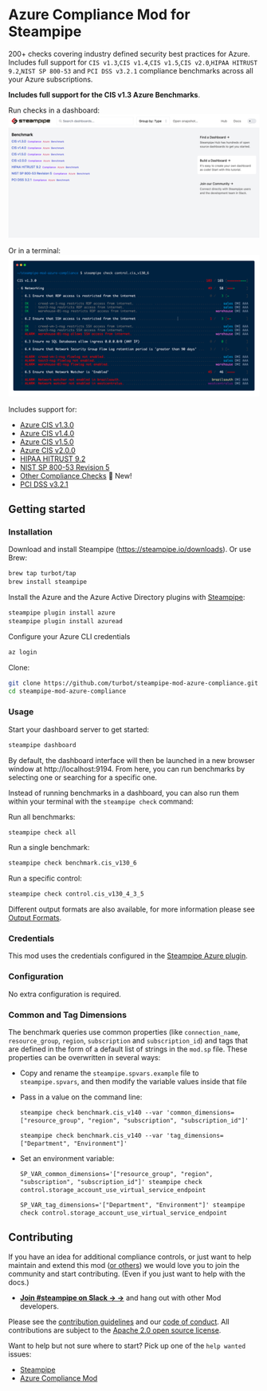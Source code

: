 # Azure Compliance Mod for Steampipe

200+ checks covering industry defined security best practices for Azure. Includes full support for `CIS v1.3`,`CIS v1.4`,`CIS v1.5`,`CIS v2.0`,`HIPAA HITRUST 9.2`,`NIST SP 800-53` and `PCI DSS v3.2.1` compliance benchmarks across all your Azure subscriptions.

**Includes full support for the CIS v1.3 Azure Benchmarks**.

Run checks in a dashboard:
![image](https://raw.githubusercontent.com/turbot/steampipe-mod-azure-compliance/main/docs/azure_compliance_dashboard.png)

Or in a terminal:
![image](https://raw.githubusercontent.com/turbot/steampipe-mod-azure-compliance/main/docs/azure_cis_v130_console.png)

Includes support for:
* [Azure CIS v1.3.0](https://hub.steampipe.io/mods/turbot/azure_compliance/controls/benchmark.cis_v130)
* [Azure CIS v1.4.0](https://hub.steampipe.io/mods/turbot/azure_compliance/controls/benchmark.cis_v140)
* [Azure CIS v1.5.0](https://hub.steampipe.io/mods/turbot/azure_compliance/controls/benchmark.cis_v150)
* [Azure CIS v2.0.0](https://hub.steampipe.io/mods/turbot/azure_compliance/controls/benchmark.cis_v200)
* [HIPAA HITRUST 9.2](https://hub.steampipe.io/mods/turbot/azure_compliance/controls/benchmark.hipaa_hitrust_v92)
* [NIST SP 800-53 Revision 5](https://hub.steampipe.io/mods/turbot/azure_compliance/controls/benchmark.nist_sp_800_53_rev_5)
* [Other Compliance Checks](https://hub.steampipe.io/mods/turbot/azure_compliance/controls/benchmark.other) 🚀 New!
* [PCI DSS v3.2.1](https://hub.steampipe.io/mods/turbot/azure_compliance/controls/benchmark.pci_dss_v321)

## Getting started

### Installation

Download and install Steampipe (https://steampipe.io/downloads). Or use Brew:

```sh
brew tap turbot/tap
brew install steampipe
```

Install the Azure and the Azure Active Directory plugins with [Steampipe](https://steampipe.io):
```sh
steampipe plugin install azure
steampipe plugin install azuread
```

Configure your Azure CLI credentials
```sh
az login
```

Clone:

```sh
git clone https://github.com/turbot/steampipe-mod-azure-compliance.git
cd steampipe-mod-azure-compliance
```

### Usage

Start your dashboard server to get started:

```sh
steampipe dashboard
```

By default, the dashboard interface will then be launched in a new browser
window at http://localhost:9194. From here, you can run benchmarks by
selecting one or searching for a specific one.

Instead of running benchmarks in a dashboard, you can also run them within your
terminal with the `steampipe check` command:

Run all benchmarks:

```sh
steampipe check all
```

Run a single benchmark:

```sh
steampipe check benchmark.cis_v130_6
```

Run a specific control:

```sh
steampipe check control.cis_v130_4_3_5
```

Different output formats are also available, for more information please see
[Output Formats](https://steampipe.io/docs/reference/cli/check#output-formats).


### Credentials

This mod uses the credentials configured in the [Steampipe Azure plugin](https://hub.steampipe.io/plugins/turbot/azure).

### Configuration

No extra configuration is required.

### Common and Tag Dimensions

The benchmark queries use common properties (like `connection_name`, `resource_group`, `region`, `subscription` and `subscription_id`) and tags that are defined in the form of a default list of strings in the `mod.sp` file. These properties can be overwritten in several ways:

- Copy and rename the `steampipe.spvars.example` file to `steampipe.spvars`, and then modify the variable values inside that file
- Pass in a value on the command line:

  ```shell
  steampipe check benchmark.cis_v140 --var 'common_dimensions=["resource_group", "region", "subscription", "subscription_id"]'
  ```

  ```shell
  steampipe check benchmark.cis_v140 --var 'tag_dimensions=["Department", "Environment"]'
  ```

- Set an environment variable:

  ```shell
  SP_VAR_common_dimensions='["resource_group", "region", "subscription", "subscription_id"]' steampipe check control.storage_account_use_virtual_service_endpoint
  ```

  ```shell
  SP_VAR_tag_dimensions='["Department", "Environment"]' steampipe check control.storage_account_use_virtual_service_endpoint
  ```

## Contributing

If you have an idea for additional compliance controls, or just want to help maintain and extend this mod ([or others](https://github.com/topics/steampipe-mod)) we would love you to join the community and start contributing. (Even if you just want to help with the docs.)

- **[Join #steampipe on Slack → →](https://turbot.com/community/join)** and hang out with other Mod developers.

Please see the [contribution guidelines](https://github.com/turbot/steampipe/blob/main/CONTRIBUTING.md) and our [code of conduct](https://github.com/turbot/steampipe/blob/main/CODE_OF_CONDUCT.md). All contributions are subject to the [Apache 2.0 open source license](https://github.com/turbot/steampipe-mod-azure-compliance/blob/main/LICENSE).

Want to help but not sure where to start? Pick up one of the `help wanted` issues:

- [Steampipe](https://github.com/turbot/steampipe/labels/help%20wanted)
- [Azure Compliance Mod](https://github.com/turbot/steampipe-mod-azure-compliance/labels/help%20wanted)
